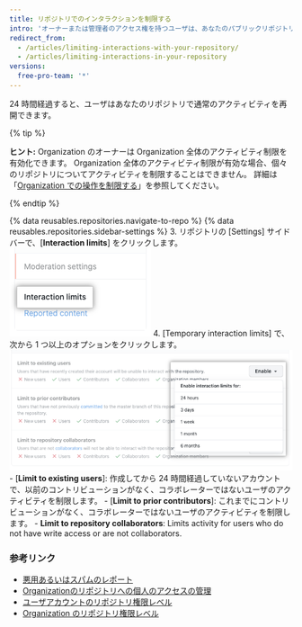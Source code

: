 ```yaml
---
title: リポジトリでのインタラクションを制限する
intro: 'オーナーまたは管理者のアクセス権を持つユーザは、あなたのパブリックリポジトリで特定のユーザがコメントする、Issue をオープンする、あるいはプルリクエストを作成するのを一時的に制限し、一定の期間、アクティビティ制限を適用することができます。'
redirect_from:
  - /articles/limiting-interactions-with-your-repository/
  - /articles/limiting-interactions-in-your-repository
versions:
  free-pro-team: '*'
---
```


24 時間経過すると、ユーザはあなたのリポジトリで通常のアクティビティを再開できます。

{% tip %}

**ヒント:** Organization のオーナーは Organization 全体のアクティビティ制限を有効化できます。 Organization 全体のアクティビティ制限が有効な場合、個々のリポジトリについてアクティビティを制限することはできません。 詳細は「[Organization での操作を制限する](/articles/limiting-interactions-in-your-organization)」を参照してください。

{% endtip %}

{% data reusables.repositories.navigate-to-repo %}
{% data reusables.repositories.sidebar-settings %}
3. リポジトリの [Settings] サイドバーで、[**Interaction limits**] をクリックします。 ![リポジトリの設定での [Interaction limits] ](/assets/images/help/repository/repo-settings-interaction-limits.png)
4. [Temporary interaction limits] で、次から 1 つ以上のオプションをクリックします。 ![[Temporary interaction limits] のオプション](/assets/images/help/repository/temporary-interaction-limits-options.png)
    - [**Limit to existing users**]: 作成してから 24 時間経過していないアカウントで、以前のコントリビューションがなく、コラボレーターではないユーザのアクティビティを制限します。
    - [**Limit to prior contributors**]: これまでにコントリビューションがなく、コラボレーターではないユーザのアクティビティを制限します。
    - **Limit to repository collaborators**: Limits activity for users who do not have write access or are not collaborators.

### 参考リンク
- [悪用あるいはスパムのレポート](/articles/reporting-abuse-or-spam)
- [Organizationのリポジトリへの個人のアクセスの管理](/articles/managing-an-individual-s-access-to-an-organization-repository)
- [ユーザアカウントのリポジトリ権限レベル](/articles/permission-levels-for-a-user-account-repository)
- [Organization のリポジトリ権限レベル](/articles/repository-permission-levels-for-an-organization)
